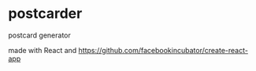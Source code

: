# postcarder
postcard generator

made with React and https://github.com/facebookincubator/create-react-app
